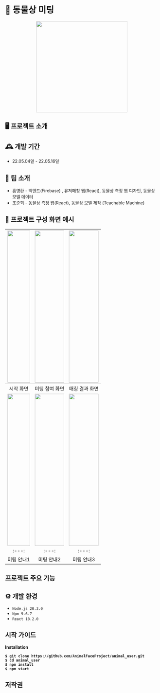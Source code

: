 🐶 동물상 미팅
=============

<p align="center">
    <img src="https://github.com/AnimalFaceProject/animal_user/assets/77156858/b08c4184-150a-49a9-8863-9c4dfc35c58b" width="300">
<!-- <img src="https://github.com/AnimalFaceProject/animal_user/assets/77156858/fb81d2f7-4b41-49b0-a284-c9c22bc02706" width="300"> -->
<!-- <img src="https://github.com/AnimalFaceProject/animal_user/assets/77156858/57f64553-522a-4f55-8f9c-935526a1fe45" width="318"> -->
</p>
    
## 🖥️ 프로젝트 소개

## 🕰️ 개발 기간
- 22.05.04일 - 22.05.16일

## 👬 팀 소개
- 홍영환 - 백엔드(Firebase) , 유저매칭 웹(React), 동물상 측정 웹 디자인, 동물상 모델 데이터 <br>
- 조준희 - 동물상 측정 웹(React), 동물상 모델 제작 (Teachable Machine)

## 📌 프로젝트 구성 화면 예시

|<img src="https://github.com/AnimalFaceProject/animal_user/assets/77156858/c4989662-8b98-4e54-bf01-010e092d4bb6" height="500" width="100%" >|<img src="https://github.com/AnimalFaceProject/animal_user/assets/77156858/2439bc02-9eff-456f-9a18-199524282e71" height="500" width="100%"> |<img src="https://github.com/AnimalFaceProject/animal_user/assets/77156858/d92c3db0-0485-4bb9-baf5-b3e8d6a19e03" height="500" width="100%"> |
|:---:|:---:|:---:|
|시작 화면|미팅 참여 화면|매칭 결과 화면|
|<img src="https://github.com/AnimalFaceProject/animal_user/assets/77156858/772bc81f-1222-4bd9-97b6-e77af4b09bab" height="500" width="100%" >|<img src="https://github.com/AnimalFaceProject/animal_user/assets/77156858/67b41e77-171b-4d80-85c3-a939bfc21f57" height="500" width="100%"> |<img src="https://github.com/AnimalFaceProject/animal_user/assets/77156858/03262b4e-85db-452b-a32e-c5584a2a6563" height="500" width="100%"> |
|:---:|:---:|:---:|
|미팅 안내1|미팅 안내2|미팅 안내3|
## 프로젝트 주요 기능

## ⚙️ 개발 환경
- `Node.js 20.3.0`
- `Npm 9.6.7`
- `React 18.2.0`
## 시작 가이드

<strong>Installation

    $ git clone https://github.com/AnimalFaceProject/animal_user.git
    $ cd animal_user
    $ npm install
    $ npm start


## 저작권
</hr>
